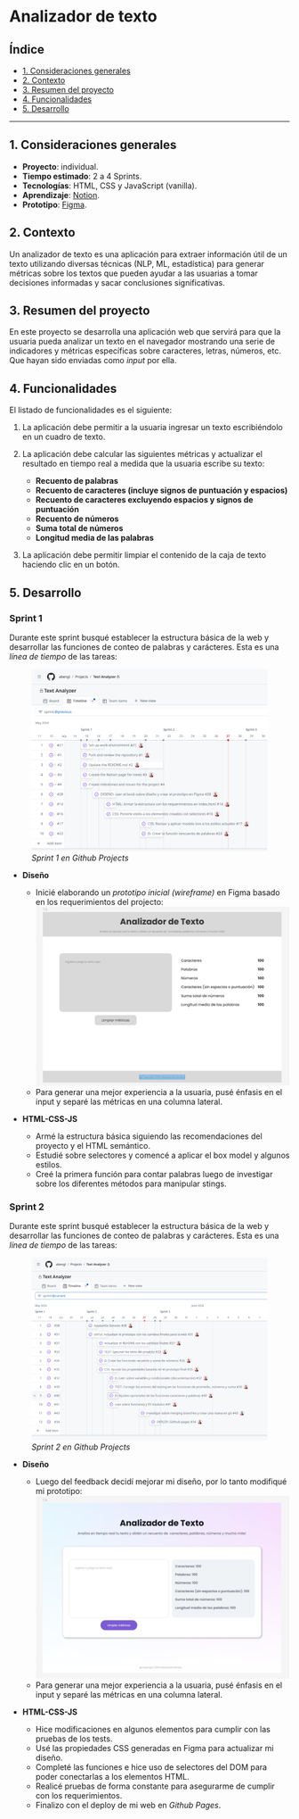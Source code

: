 # Analizador de texto

## Índice

* [1. Consideraciones generales](#1-consideraciones-generales)
* [2. Contexto](#2-contexto)
* [3. Resumen del proyecto](#3-resumen-del-proyecto)
* [4. Funcionalidades](#4-funcionalidades)
* [5. Desarrollo](#5-desarrollo)

***

## 1. Consideraciones generales

- **Proyecto**: individual.
- **Tiempo estimado**: 2 a 4 Sprints.
- **Tecnologías**: HTML, CSS y JavaScript (vanilla).
- **Aprendizaje**: [Notion](https://buttered-accordion-f01.notion.site/P1-Analizador-de-Textos-2366ec2287024ae397bbb358ecafc50e?pvs=4).
- **Prototipo**: [Figma](https://www.figma.com/design/Ta7gMoQJfuiPvfCvKBipFS/Text-Analyzer?node-id=0-1&t=GmOdad4uQQkZBP1e-1).


## 2. Contexto

Un analizador de texto es una aplicación para extraer información útil de un
texto utilizando diversas técnicas (NLP, ML, estadística) para generar métricas sobre los textos que pueden ayudar a las usuarias a
tomar decisiones informadas y sacar conclusiones significativas.

## 3. Resumen del proyecto

En este proyecto se desarrolla una aplicación web que servirá para que la usuaria
pueda analizar un texto en el navegador mostrando una serie de indicadores y
métricas específicas sobre caracteres, letras, números, etc. Que hayan sido
enviadas como _input_ por ella. 

## 4. Funcionalidades

El listado de funcionalidades es el siguiente:

1. La aplicación debe permitir a la usuaria ingresar un texto escribiéndolo
en un cuadro de texto.

2. La aplicación debe calcular las siguientes métricas y actualizar el
resultado en tiempo real a medida que la usuaria escribe su texto:

    - **Recuento de palabras**
    - **Recuento de caracteres (incluye signos de puntuación y espacios)**
    - **Recuento de caracteres excluyendo espacios y signos de puntuación**
    - **Recuento de números**
    - **Suma total de números**
    - **Longitud media de las palabras**

3. La aplicación debe permitir limpiar el contenido de la caja de texto haciendo
clic en un botón.

## 5. Desarrollo

### Sprint 1
Durante este sprint busqué establecer la estructura básica de la web y desarrollar las funciones de conteo de palabras y carácteres. 
Esta es una <i>línea de tiempo</i> de las tareas:
<figure>
  <img src="img/sprint1.png" alt="github projects timeline" width="500">
  <figcaption><i>Sprint 1 en Github Projects</i></figcaption>
</figure>

* **Diseño**

  - Inicié elaborando un <i>prototipo inicial (wireframe)</i> en Figma basado en los requerimientos del projecto:
!["Prototipo versión 1.1"](img/Prototype1.png)
  - Para generar una mejor experiencia a la usuaria, pusé énfasis en el input y separé las métricas en una columna lateral. 
* **HTML-CSS-JS**
  - Armé la estructura básica siguiendo las recomendaciones del proyecto y el HTML semántico.
  - Estudié sobre selectores y comencé a aplicar el box model y algunos estilos.
  - Creé la primera función para contar palabras luego de investigar sobre los diferentes métodos para manipular stings.

### Sprint 2
Durante este sprint busqué establecer la estructura básica de la web y desarrollar las funciones de conteo de palabras y carácteres. 
Esta es una <i>línea de tiempo</i> de las tareas:
<figure>
  <img src="img/sprint2.png" alt="github projects timeline" width="500">
  <figcaption><i>Sprint 2 en Github Projects</i></figcaption>
</figure>

* **Diseño**

  - Luego del feedback decidí mejorar mi diseño, por lo tanto modifiqué mi prototipo:
!["Prototipo versión 1.2"](img/Prototype2.png)
  - Para generar una mejor experiencia a la usuaria, pusé énfasis en el input y separé las métricas en una columna lateral. 
* **HTML-CSS-JS**
  - Hice modificaciones en algunos elementos para cumplir con las pruebas de los tests.
  - Usé las propiedades CSS generadas en Figma para actualizar mi diseño.
  - Completé las funciones e hice uso de selectores del DOM para poder conectarlas a los elementos HTML.
  - Realicé pruebas de forma constante para asegurarme de cumplir con los requerimientos.
  - Finalizo con el deploy de mi web en <i>Github Pages</i>.

